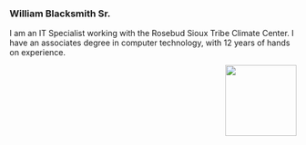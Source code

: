 ### William Blacksmith Sr.

I am an IT Specialist working with the Rosebud Sioux Tribe Climate Center. I have an associates degree in computer technology, with 12 years of hands on experience.


<!-- HTML -->
<img style="float: right;" src="https://github.com/WilliamBlacksmith/WilliamBlacksmith.github.io/assets/166405777/fff169dd-b676-4c8b-a85a-0a8c8db85a7a" width="125" height="125">


